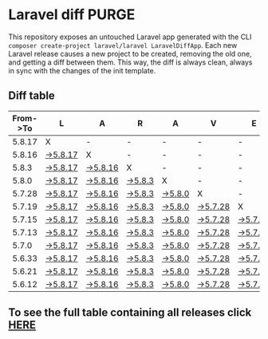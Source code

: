 # Laravel diff PURGE

This repository exposes an untouched Laravel app generated with the CLI
`composer create-project laravel/laravel LaravelDiffApp`. Each new Laravel release causes a new project to be created, removing the old one, and getting a diff between them. This way, the diff is always clean, always in sync with the changes of the init template.

## Diff table

| From->To | L                                                                                                 | A                                                                                                 | R                                                                                               | A                                                                                               | V                                                                                                 | E                                                                                                 | L                                                                                                 |                                                                                                   |                                                                                                 |                                                                                                   |                                                                                                   |     |
| -------- | ------------------------------------------------------------------------------------------------- | ------------------------------------------------------------------------------------------------- | ----------------------------------------------------------------------------------------------- | ----------------------------------------------------------------------------------------------- | ------------------------------------------------------------------------------------------------- | ------------------------------------------------------------------------------------------------- | ------------------------------------------------------------------------------------------------- | ------------------------------------------------------------------------------------------------- | ----------------------------------------------------------------------------------------------- | ------------------------------------------------------------------------------------------------- | ------------------------------------------------------------------------------------------------- | --- |
| 5.8.17   | X                                                                                                 | -                                                                                                 | -                                                                                               | -                                                                                               | -                                                                                                 | -                                                                                                 | -                                                                                                 | -                                                                                                 | -                                                                                               | -                                                                                                 | -                                                                                                 | -   |
| 5.8.16   | [->5.8.17](https://github.com/guhungry/laravel-diff-purge/compare/release/5.8.16..release/5.8.17) | X                                                                                                 | -                                                                                               | -                                                                                               | -                                                                                                 | -                                                                                                 | -                                                                                                 | -                                                                                                 | -                                                                                               | -                                                                                                 | -                                                                                                 | -   |
| 5.8.3    | [->5.8.17](https://github.com/guhungry/laravel-diff-purge/compare/release/5.8.3..release/5.8.17)  | [->5.8.16](https://github.com/guhungry/laravel-diff-purge/compare/release/5.8.3..release/5.8.16)  | X                                                                                               | -                                                                                               | -                                                                                                 | -                                                                                                 | -                                                                                                 | -                                                                                                 | -                                                                                               | -                                                                                                 | -                                                                                                 | -   |
| 5.8.0    | [->5.8.17](https://github.com/guhungry/laravel-diff-purge/compare/release/5.8.0..release/5.8.17)  | [->5.8.16](https://github.com/guhungry/laravel-diff-purge/compare/release/5.8.0..release/5.8.16)  | [->5.8.3](https://github.com/guhungry/laravel-diff-purge/compare/release/5.8.0..release/5.8.3)  | X                                                                                               | -                                                                                                 | -                                                                                                 | -                                                                                                 | -                                                                                                 | -                                                                                               | -                                                                                                 | -                                                                                                 | -   |
| 5.7.28   | [->5.8.17](https://github.com/guhungry/laravel-diff-purge/compare/release/5.7.28..release/5.8.17) | [->5.8.16](https://github.com/guhungry/laravel-diff-purge/compare/release/5.7.28..release/5.8.16) | [->5.8.3](https://github.com/guhungry/laravel-diff-purge/compare/release/5.7.28..release/5.8.3) | [->5.8.0](https://github.com/guhungry/laravel-diff-purge/compare/release/5.7.28..release/5.8.0) | X                                                                                                 | -                                                                                                 | -                                                                                                 | -                                                                                                 | -                                                                                               | -                                                                                                 | -                                                                                                 | -   |
| 5.7.19   | [->5.8.17](https://github.com/guhungry/laravel-diff-purge/compare/release/5.7.19..release/5.8.17) | [->5.8.16](https://github.com/guhungry/laravel-diff-purge/compare/release/5.7.19..release/5.8.16) | [->5.8.3](https://github.com/guhungry/laravel-diff-purge/compare/release/5.7.19..release/5.8.3) | [->5.8.0](https://github.com/guhungry/laravel-diff-purge/compare/release/5.7.19..release/5.8.0) | [->5.7.28](https://github.com/guhungry/laravel-diff-purge/compare/release/5.7.19..release/5.7.28) | X                                                                                                 | -                                                                                                 | -                                                                                                 | -                                                                                               | -                                                                                                 | -                                                                                                 | -   |
| 5.7.15   | [->5.8.17](https://github.com/guhungry/laravel-diff-purge/compare/release/5.7.15..release/5.8.17) | [->5.8.16](https://github.com/guhungry/laravel-diff-purge/compare/release/5.7.15..release/5.8.16) | [->5.8.3](https://github.com/guhungry/laravel-diff-purge/compare/release/5.7.15..release/5.8.3) | [->5.8.0](https://github.com/guhungry/laravel-diff-purge/compare/release/5.7.15..release/5.8.0) | [->5.7.28](https://github.com/guhungry/laravel-diff-purge/compare/release/5.7.15..release/5.7.28) | [->5.7.19](https://github.com/guhungry/laravel-diff-purge/compare/release/5.7.15..release/5.7.19) | X                                                                                                 | -                                                                                                 | -                                                                                               | -                                                                                                 | -                                                                                                 | -   |
| 5.7.13   | [->5.8.17](https://github.com/guhungry/laravel-diff-purge/compare/release/5.7.13..release/5.8.17) | [->5.8.16](https://github.com/guhungry/laravel-diff-purge/compare/release/5.7.13..release/5.8.16) | [->5.8.3](https://github.com/guhungry/laravel-diff-purge/compare/release/5.7.13..release/5.8.3) | [->5.8.0](https://github.com/guhungry/laravel-diff-purge/compare/release/5.7.13..release/5.8.0) | [->5.7.28](https://github.com/guhungry/laravel-diff-purge/compare/release/5.7.13..release/5.7.28) | [->5.7.19](https://github.com/guhungry/laravel-diff-purge/compare/release/5.7.13..release/5.7.19) | [->5.7.15](https://github.com/guhungry/laravel-diff-purge/compare/release/5.7.13..release/5.7.15) | X                                                                                                 | -                                                                                               | -                                                                                                 | -                                                                                                 | -   |
| 5.7.0    | [->5.8.17](https://github.com/guhungry/laravel-diff-purge/compare/release/5.7.0..release/5.8.17)  | [->5.8.16](https://github.com/guhungry/laravel-diff-purge/compare/release/5.7.0..release/5.8.16)  | [->5.8.3](https://github.com/guhungry/laravel-diff-purge/compare/release/5.7.0..release/5.8.3)  | [->5.8.0](https://github.com/guhungry/laravel-diff-purge/compare/release/5.7.0..release/5.8.0)  | [->5.7.28](https://github.com/guhungry/laravel-diff-purge/compare/release/5.7.0..release/5.7.28)  | [->5.7.19](https://github.com/guhungry/laravel-diff-purge/compare/release/5.7.0..release/5.7.19)  | [->5.7.15](https://github.com/guhungry/laravel-diff-purge/compare/release/5.7.0..release/5.7.15)  | [->5.7.13](https://github.com/guhungry/laravel-diff-purge/compare/release/5.7.0..release/5.7.13)  | X                                                                                               | -                                                                                                 | -                                                                                                 | -   |
| 5.6.33   | [->5.8.17](https://github.com/guhungry/laravel-diff-purge/compare/release/5.6.33..release/5.8.17) | [->5.8.16](https://github.com/guhungry/laravel-diff-purge/compare/release/5.6.33..release/5.8.16) | [->5.8.3](https://github.com/guhungry/laravel-diff-purge/compare/release/5.6.33..release/5.8.3) | [->5.8.0](https://github.com/guhungry/laravel-diff-purge/compare/release/5.6.33..release/5.8.0) | [->5.7.28](https://github.com/guhungry/laravel-diff-purge/compare/release/5.6.33..release/5.7.28) | [->5.7.19](https://github.com/guhungry/laravel-diff-purge/compare/release/5.6.33..release/5.7.19) | [->5.7.15](https://github.com/guhungry/laravel-diff-purge/compare/release/5.6.33..release/5.7.15) | [->5.7.13](https://github.com/guhungry/laravel-diff-purge/compare/release/5.6.33..release/5.7.13) | [->5.7.0](https://github.com/guhungry/laravel-diff-purge/compare/release/5.6.33..release/5.7.0) | X                                                                                                 | -                                                                                                 | -   |
| 5.6.21   | [->5.8.17](https://github.com/guhungry/laravel-diff-purge/compare/release/5.6.21..release/5.8.17) | [->5.8.16](https://github.com/guhungry/laravel-diff-purge/compare/release/5.6.21..release/5.8.16) | [->5.8.3](https://github.com/guhungry/laravel-diff-purge/compare/release/5.6.21..release/5.8.3) | [->5.8.0](https://github.com/guhungry/laravel-diff-purge/compare/release/5.6.21..release/5.8.0) | [->5.7.28](https://github.com/guhungry/laravel-diff-purge/compare/release/5.6.21..release/5.7.28) | [->5.7.19](https://github.com/guhungry/laravel-diff-purge/compare/release/5.6.21..release/5.7.19) | [->5.7.15](https://github.com/guhungry/laravel-diff-purge/compare/release/5.6.21..release/5.7.15) | [->5.7.13](https://github.com/guhungry/laravel-diff-purge/compare/release/5.6.21..release/5.7.13) | [->5.7.0](https://github.com/guhungry/laravel-diff-purge/compare/release/5.6.21..release/5.7.0) | [->5.6.33](https://github.com/guhungry/laravel-diff-purge/compare/release/5.6.21..release/5.6.33) | X                                                                                                 | -   |
| 5.6.12   | [->5.8.17](https://github.com/guhungry/laravel-diff-purge/compare/release/5.6.12..release/5.8.17) | [->5.8.16](https://github.com/guhungry/laravel-diff-purge/compare/release/5.6.12..release/5.8.16) | [->5.8.3](https://github.com/guhungry/laravel-diff-purge/compare/release/5.6.12..release/5.8.3) | [->5.8.0](https://github.com/guhungry/laravel-diff-purge/compare/release/5.6.12..release/5.8.0) | [->5.7.28](https://github.com/guhungry/laravel-diff-purge/compare/release/5.6.12..release/5.7.28) | [->5.7.19](https://github.com/guhungry/laravel-diff-purge/compare/release/5.6.12..release/5.7.19) | [->5.7.15](https://github.com/guhungry/laravel-diff-purge/compare/release/5.6.12..release/5.7.15) | [->5.7.13](https://github.com/guhungry/laravel-diff-purge/compare/release/5.6.12..release/5.7.13) | [->5.7.0](https://github.com/guhungry/laravel-diff-purge/compare/release/5.6.12..release/5.7.0) | [->5.6.33](https://github.com/guhungry/laravel-diff-purge/compare/release/5.6.12..release/5.6.33) | [->5.6.21](https://github.com/guhungry/laravel-diff-purge/compare/release/5.6.12..release/5.6.21) | X   |

## To see the full table containing all releases click [HERE](https://github.com/guhungry/laravel-diff-purge/)
